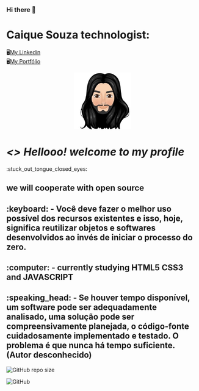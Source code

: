 

### Hi there 👋

<!--
**Caique215/Caique215** is a ✨ _special_ ✨ repository because its `README.md` (this file) appears on your GitHub profile.

Here are some ideas to get you started:

- 🔭 I’m currently working on ...
- 🌱 I’m currently learning ...
- 👯 I’m looking to collaborate on ...
- 🤔 I’m looking for help with ...
- 💬 Ask me about ...
- 📫 How to reach me: ...
- 😄 Pronouns: ...
- ⚡ Fun fact: ...
-->
<strong><h1>Caique Souza technologist:</h1></strong> 
:desktop_computer:[My Linkedin](https://www.linkedin.com/in/caique-souza-a1941811b/)                                   
:desktop_computer:[My Portfólio](https://caique215.github.io/caique-meu-projeto/)
<p align="center">
  <img src="https://github.com/Caique215/Caique215/blob/main/caique.png " width="150" title="Meu avatar">
  </p>
 <h1><i> <> Hellooo! welcome to my profile </i> </h2>:stuck_out_tongue_closed_eyes:	
  <h2>we will cooperate with open source</h2>
<h2>:keyboard: -  Você deve fazer o melhor uso possível dos recursos existentes e isso, hoje, significa
reutilizar objetos e softwares desenvolvidos ao invés de iniciar o processo do zero.</h2>
<h2>:computer: - currently studying HTML5 CSS3 and JAVASCRIPT 
  <h2>:speaking_head: - Se houver tempo disponível, um software pode ser adequadamente analisado,
uma solução pode ser compreensivamente planejada, o código-fonte
cuidadosamente implementado e testado. O problema é que nunca há tempo
suficiente.(Autor desconhecido)</h2>

  
  
 ![GitHub repo size](https://img.shields.io/github/repo-size/Caique215/Caique215)
 
 
![GitHub](https://img.shields.io/github/license/Caique215/Caique215)



